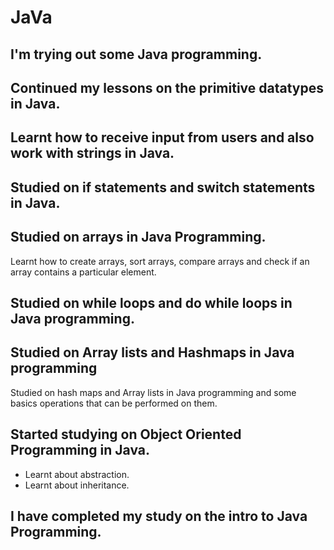 # JaVa
## I'm trying out some Java programming.

## Continued my lessons on the primitive datatypes in Java.

## Learnt how to receive input from users and also work with strings in Java.

## Studied on if statements and switch statements in Java.

## Studied on arrays in Java Programming.
Learnt how to create arrays, sort arrays, compare arrays and check if an array contains a particular element.

## Studied on while loops and do while loops in Java programming.

## Studied on Array lists and Hashmaps in Java programming
Studied on hash maps and Array lists in Java programming and some basics operations that can be performed on them.

## Started studying on Object Oriented Programming in Java.
* Learnt about abstraction.
* Learnt about inheritance.

## I have completed my study on the intro to Java Programming.

